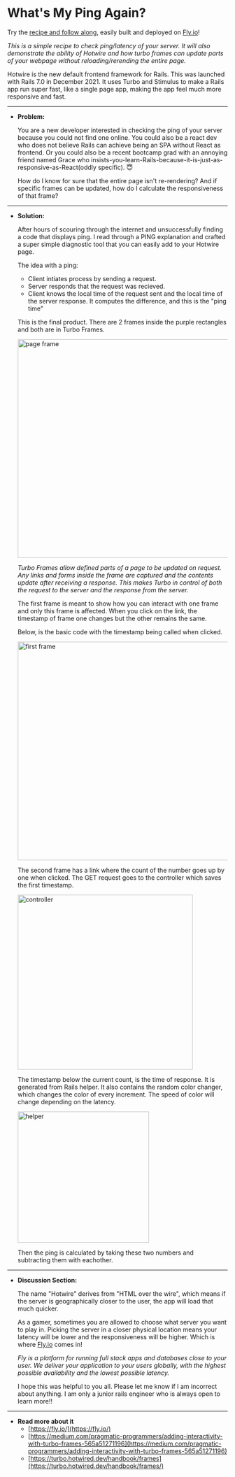 # What's My Ping Again?

Try the [recipe and follow along](https://spring-sky-5834.fly.dev/), easily built and deployed on [Fly.io](https://fly.io/)!

*This is a simple recipe to check ping/latency of your server. It will also demonstrate the ability of Hotwire and how turbo frames can update parts of  your webpage without reloading/rerending the entire page.*


<!-- 
Hi everyone! My name is Grace and I am a recent bootcamp grad, self-taught ruby-ist who is obsessed with Rails and now... Hotwire. So, what is Hotwire? -->

Hotwire is the new default frontend framework for Rails. This was launched with Rails 7.0 in December 2021. It uses Turbo and Stimulus to make a Rails app run super fast, like a single page app, making the app feel much more responsive and fast.

---

- **Problem:**

  You are a new developer interested in checking the ping of your server because you could not find one online. You could also be a react dev who does not believe Rails can achieve being an SPA without React as frontend. Or you could also be a recent bootcamp grad with an annoying friend named Grace who insists-you-learn-Rails-because-it-is-just-as-responsive-as-React(oddly specific). :innocent:

  How do I know for sure that the entire page isn't re-rendering? And if specific frames can be updated, how do I calculate the responsiveness of that frame?

---

- **Solution:**

  After hours of scouring through the internet and unsuccessfully finding a code that displays ping. I read through a PING explanation and crafted a super simple diagnostic tool that you can easily add to your Hotwire page.

  The idea with a ping:
    - Client intiates process by sending a request.
    - Server responds that the request was recieved.
    - Client knows the local time of the request sent and the local time of the server response. It computes the difference, and this is the "ping time"

  This is the final product. There are 2 frames inside the purple rectangles and both are in Turbo Frames.

  <img src="https://cdn.discordapp.com/attachments/919468128432455700/983967619096903680/aaa.PNG" alt="page frame" width="500">
    
  *Turbo Frames allow defined parts of a page to be updated on request. Any links and forms inside the frame are captured and the contents update after receiving a response. This makes Turbo in control of both the request to the server and the response from the server.*
   
      
  The first frame is meant to show how you can interact with one frame and only this frame is affected. When you click on the link, the timestamp of frame one changes but the other remains the same.

  Below, is the basic code with the timestamp being called when clicked.

  <img src="https://cdn.discordapp.com/attachments/919468128432455700/983899126565572608/aab.PNG" alt="first frame" width="500">


  The second frame has a link where the count of the number goes up by one when clicked. The GET request goes to the controller which saves the first timestamp.

  <img src="https://cdn.discordapp.com/attachments/919468128432455700/983963292374540288/aad.PNG" alt="controller" width="400">


  The timestamp below the current count, is the time of response. It is generated from Rails helper. It also contains the random color changer, which changes the color of every increment. The speed of color will change depending on the latency. 

  <img src="https://cdn.discordapp.com/attachments/919468128432455700/983968215631814666/aae.PNG" alt="helper" width="300">
  
  Then the ping is calculated by taking these two numbers and subtracting them with eachother.


---

- **Discussion Section:**

    The name "Hotwire" derives from "HTML over the wire", which means if the server is geographically closer to the user, the app will load that much quicker.

    As a gamer, sometimes you are allowed to choose what server you want to play in. Picking the server in a closer physical location means your latency will be lower and the responsiveness will be higher. Which is where [Fly.io](https://fly.io/) comes in!

  *Fly is a platform for running full stack apps and databases close to your user. We deliver your application to your users globally, with the highest possible availability and the lowest possible latency.*
    
    I hope this was helpful to you all. Please let me know if I am incorrect about anything. I am only a junior rails engineer who is always open to learn more!!
---

- **Read more about it**
  - [https://fly.io/](https://fly.io/)
  - [https://medium.com/pragmatic-programmers/adding-interactivity-with-turbo-frames-565a51271196](https://medium.com/pragmatic-programmers/adding-interactivity-with-turbo-frames-565a51271196)
  - [https://turbo.hotwired.dev/handbook/frames](https://turbo.hotwired.dev/handbook/frames/)